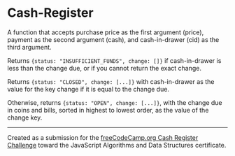 # Cash-Register
 A function that accepts purchase price as the first argument (price), payment as the second argument (cash), and cash-in-drawer (cid) as the third argument. 

Returns `{status: "INSUFFICIENT_FUNDS", change: []}` if cash-in-drawer is less than the change due, or if you cannot return the exact change.

Returns `{status: "CLOSED", change: [...]}` with cash-in-drawer as the value for the key change if it is equal to the change due.

Otherwise, returns `{status: "OPEN", change: [...]}`, with the change due in coins and bills, sorted in highest to lowest order, as the value of the change key.

----
Created as a submission for the [freeCodeCamp.org Cash Register Challenge](https://www.freecodecamp.org/learn/javascript-algorithms-and-data-structures/javascript-algorithms-and-data-structures-projects/cash-register) toward the JavaScript Algorithms and Data Structures certificate.
